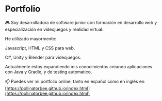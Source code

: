# Portfolio

🎮 Soy desarrolladora de software junior con formación en desarrollo web y especialización en videojuegos y realidad virtual. 


He utilizado mayormente:

Javascript, HTML y CSS para web.

C#, Unity y Blender para videojuegos. 


Actualmente estoy expandiendo mis conocimientos creando aplicaciones con Java y Gradle, y de testing automatico.


📫 Puedes ver mi portfolio online, tanto en español como en inglés en: [https://pollinatorbee.github.io/index.html](https://pollinatorbee.github.io/index.html)
